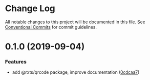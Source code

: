 # Change Log

All notable changes to this project will be documented in this file.
See [Conventional Commits](https://conventionalcommits.org) for commit guidelines.

# 0.1.0 (2019-09-04)


### Features

* add @rxts/qrcode package, improve documentation ([0cdcaa7](https://github.com/rx-ts/vue/commit/0cdcaa7))
